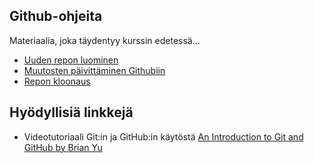 ## Github-ohjeita

Materiaalia, joka täydentyy kurssin edetessä...

- [Uuden repon luominen](./uusirepo.html)
- [Muutosten päivittäminen Githubiin](./muutostenpaivitus.html)
- [Repon kloonaus](./kloonaus.html)

## Hyödyllisiä linkkejä

- Videotutoriaali Git:in ja GitHub:in käytöstä [An Introduction to Git and GitHub by Brian Yu](https://youtu.be/MJUJ4wbFm_A)